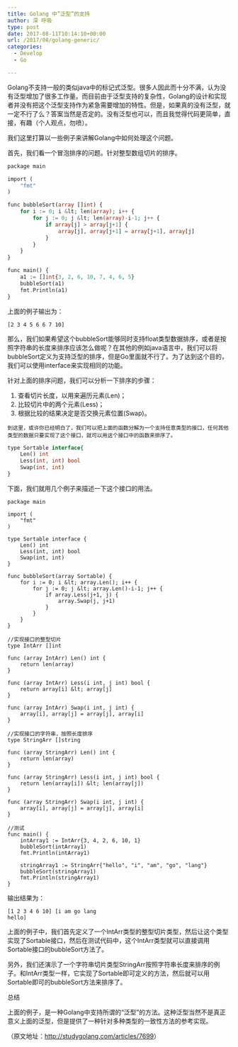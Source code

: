 ```yaml
---
title: Golang 中”泛型”的支持
author: 深 呼吸
type: post
date: 2017-08-11T10:14:10+00:00
url: /2017/08/golang-generic/
categories:
  - Develop
  - Go

---
```

Golang不支持一般的类似java中的标记式泛型。很多人因此而十分不满，认为没有泛型增加了很多工作量。而目前由于泛型支持的复杂性，Golang的设计和实现者并没有把这个泛型支持作为紧急需要增加的特性。但是，如果真的没有泛型，就一定不行了么？答案当然是否定的。没有泛型也可以，而且我觉得代码更简单，直接，有趣（个人观点，勿喷）。

我们这里打算以一些例子来讲解Golang中如何处理这个问题。

首先，我们看一个冒泡排序的问题。针对整型数组切片的排序。

```php
package main

import (
	"fmt"
)

func bubbleSort(array []int) {
	for i := 0; i &lt; len(array); i++ {
		for j := 0; j &lt; len(array)-i-1; j++ {
			if array[j] > array[j+1] {
				array[j], array[j+1] = array[j+1], array[j]
			}
		}
	}
}

func main() {
	a1 := []int{3, 2, 6, 10, 7, 4, 6, 5}
	bubbleSort(a1)
	fmt.Println(a1)
}
```

上面的例子输出为：

<code class="lang:go decode:true ">[2 3 4 5 6 6 7 10]</code>

那么，我们如果希望这个bubbleSort能够同时支持float类型数据排序，或者是按照字符串的长度来排序应该怎么做呢？在其他的例如java语言中，我们可以将bubbleSort定义为支持泛型的排序，但是Go里面就不行了。为了达到这个目的，我们可以使用interface来实现相同的功能。

针对上面的排序问题，我们可以分析一下排序的步骤：

  1. 查看切片长度，以用来遍历元素(Len)；
  2. 比较切片中的两个元素(Less)；
  3. 根据比较的结果决定是否交换元素位置(Swap)。
  
    到这里，或许你已经明白了，我们可以把上面的函数分解为一个支持任意类型的接口，任何其他类型的数据只要实现了这个接口，就可以用这个接口中的函数来排序了。

```php
type Sortable interface{
	Len() int
	Less(int, int) bool
	Swap(int, int)
}
```

下面，我们就用几个例子来描述一下这个接口的用法。

```
package main

import (
	"fmt"
)

type Sortable interface {
	Len() int
	Less(int, int) bool
	Swap(int, int)
}

func bubbleSort(array Sortable) {
	for i := 0; i &lt; array.Len(); i++ {
		for j := 0; j &lt; array.Len()-i-1; j++ {
			if array.Less(j+1, j) {
				array.Swap(j, j+1)
			}
		}
	}
}

//实现接口的整型切片
type IntArr []int

func (array IntArr) Len() int {
	return len(array)
}

func (array IntArr) Less(i int, j int) bool {
	return array[i] &lt; array[j]
}

func (array IntArr) Swap(i int, j int) {
	array[i], array[j] = array[j], array[i]
}

//实现接口的字符串，按照长度排序
type StringArr []string

func (array StringArr) Len() int {
	return len(array)
}

func (array StringArr) Less(i int, j int) bool {
	return len(array[i]) &lt; len(array[j])
}

func (array StringArr) Swap(i int, j int) {
	array[i], array[j] = array[j], array[i]
}

//测试
func main() {
	intArray1 := IntArr{3, 4, 2, 6, 10, 1}
	bubbleSort(intArray1)
	fmt.Println(intArray1)

	stringArray1 := StringArr{"hello", "i", "am", "go", "lang"}
	bubbleSort(stringArray1)
	fmt.Println(stringArray1)
}
```

输出结果为：

<code class="lang:go decode:true ">[1 2 3 4 6 10]
[i am go lang hello]</code>

上面的例子中，我们首先定义了一个IntArr类型的整型切片类型，然后让这个类型实现了Sortable接口，然后在测试代码中，这个IntArr类型就可以直接调用Sortable接口的bubbleSort方法了。

另外，我们还演示了一个字符串切片类型StringArr按照字符串长度来排序的例子。和IntArr类型一样，它实现了Sortable即可定义的方法，然后就可以用Sortable即可的bubbleSort方法来排序了。

总结

上面的例子，是一种Golang中支持所谓的“泛型”的方法。这种泛型当然不是真正意义上面的泛型，但是提供了一种针对多种类型的一致性方法的参考实现。

（原文地址：<a href="http://studygolang.com/articles/7699" target="_blank" rel="noopener nofollow">http://studygolang.com/articles/7699</a>）